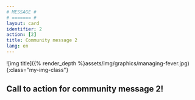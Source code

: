 ```yaml
---
# MESSAGE #
# ======= #
layout: card
identifier: 2 
action: [2]
title: Community message 2
lang: en
---
```


![img title]({% render_depth %}assets/img/graphics/managing-fever.jpg){:class="my-img-class"}


## Call to action for community message 2!
